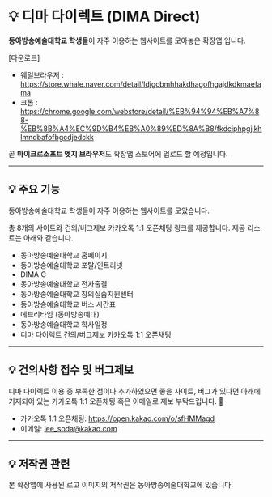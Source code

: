 # 💡 디마 다이렉트 (DIMA Direct)
**동아방송예술대학교 학생들**이 자주 이용하는 웹사이트를 모아놓은 확장앱 입니다.

[다운로드]

* 웨일브라우저 : https://store.whale.naver.com/detail/ldjgcbmhhakdhagofhgajdkdkmaefama
* 크롬 : https://chrome.google.com/webstore/detail/%EB%94%94%EB%A7%88-%EB%8B%A4%EC%9D%B4%EB%A0%89%ED%8A%B8/fkdciphpgjikhlmndbafofbgcdjedckk

곧 **마이크로소프트 엣지 브라우저**도 확장앱 스토어에 업로드 할 예정입니다.

-------------------------------------------------
## 💡 주요 기능
동아방송예술대학교 학생들이 자주 이용하는 웹사이트를 모았습니다.

총 8개의 사이트와 건의/버그제보 카카오톡 1:1 오픈채팅 링크를 제공합니다.
제공 리스트는 아래와 같습니다.

- 동아방송예술대학교 홈페이지
- 동아방송예술대학교 포탈/인트라넷
- DIMA C
- 동아방송예술대학교 전자출결
- 동아방송예술대학교 창의실습지원센터
- 동아방송예술대학교 버스 시간표
- 에브리타임 (동아방송예대)
- 동아방송예술대학교 학사일정
- 디마 다이렉트 건의/버그제보 카카오톡 1:1 오픈채팅

-------------------------------------------------
## 💡 건의사항 접수 및 버그제보
디마 다이렉트 이용 중 부족한 점이나 추가하였으면 좋을 사이트, 버그가 있다면
아래에 기재되어 있는 카카오톡 1:1 오픈채팅 혹은 이메일로 제보 부탁드립니다. 🙏
* 카카오톡 1:1 오픈채팅: <https://open.kakao.com/o/sfHMMagd>
* 이메일: <lee_soda@kakao.com>

-------------------------------------------------
## 💡 저작권 관련

본 확장앱에 사용된 로고 이미지의 저작권은 동아방송예술대학교에 있습니다.
